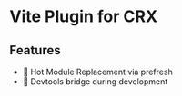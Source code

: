 # Vite Plugin for CRX

## Features

- 🚀 Hot Module Replacement via prefresh
- 🔨 Devtools bridge during development
